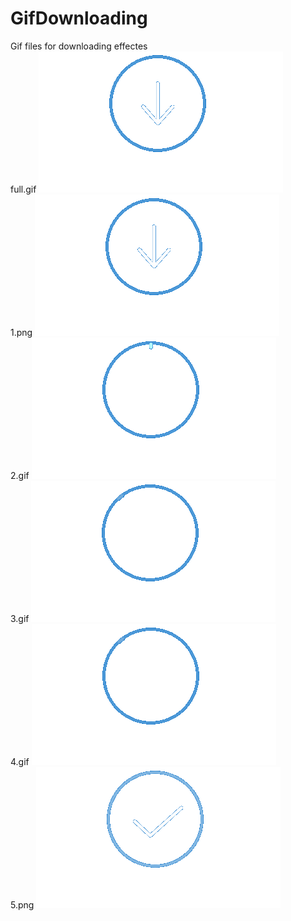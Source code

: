 # GifDownloading
Gif files for downloading effectes</br>
full.gif ![](full.gif)</br>
1.png ![](1.png)</br>
2.gif ![](2.gif)</br>
3.gif ![](3.gif)</br>
4.gif ![](4.gif)</br>
5.png ![](5.png)
